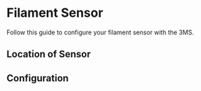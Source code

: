 # Filament Sensor

Follow this guide to configure your filament sensor with the 3MS. 

## Location of Sensor

## Configuration